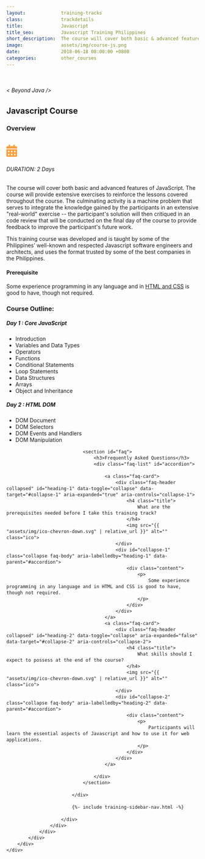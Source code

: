 ```yaml
---
layout:             training-tracks
class:              trackdetails
title:              Javascript
title_seo:          Javascript Training Philippines
short_description:  The course will cover both basic & advanced features of JavaScript and provide extensive exercises of the fundamentals.
image:              assets/img/course-js.png
date:               2018-06-18 08:00:00 +0800
categories:         other_courses
---
```

<div class="section-content">
    <div class="container-fluid auto-1110">
        <div class="row">
            <div class="col">
                <div class="panel-content">
                    <div class="title-section">
                        <img src="{{ "assets/img/title-software.png" | relative_url }}" alt="">
                        <div class="title">
                            <h6>
                                < Beyond Java />
                            </h6>
                            <h2>Javascript Course</h2>
                        </div>
                    </div>
                    <div class="row" data-sticky-container>
                        <div class="track-panel">
                            <div class="track-content">
                                <section id="overview">
                                    <h3>Overview</h3>
                                    <img class="mb30 img-fluid" src="{{ "assets/img/java-course-cover.jpg" | relative_url }}" alt="">
                                    <div class="track-details">
                                        <div class="details mr40">
                                            <img src="/assets/img/ico-calendar.svg" alt="">
                                            <h6>DURATION: 2 Days</h6>
                                        </div>
                                    </div>
                                    <p>
                                        The course will cover both basic and advanced features of JavaScript. The course will provide extensive exercises to reinforce the lessons covered throughout the course. The culminating activity is a machine problem that serves to integrate the knowledge gained by the participants in an extensive "real-world" exercise -- the participant's solution will then critiqued in an code review that will be conducted on the final day of the course to provide feedback to improve the participant's future work.
                                    </p>
                                    <p>
                                        This training course was developed and is taught by some of the Philippines’ well-known and respected Javascript software engineers and architects, and uses the format trusted by some of the best companies in the Philippines.
                                    </p>
                                    <h4>
                                        Prerequisite
                                    </h4>
                                    <p>
                                        Some experience programming in any language and in <a href="/other_courses/html-css/" target="_blank">HTML and CSS</a> is good to have, though not required.
                                    </p>
                                </section>
                                <section id="topic-outline">
                                    <h3>
                                        Course Outline:
                                    </h3>
                                    <h5 class="course-title">Day 1 : Core JavaScript</h5>
                                    <ul class="course-outline">
                                        <li>Introduction</li>
                                        <li>Variables and Data Types</li>
                                        <li>Operators</li>
                                        <li>Functions</li>
                                        <li>Conditional Statements</li>
                                        <li>Loop Statements</li>
                                        <li>Data Structures</li>
                                        <li>Arrays</li>
                                        <li>Object and Inheritance</li>
                                    </ul>
                                    <h5 class="course-title">Day 2 : HTML DOM</h5>
                                    <ul class="course-outline">
                                        <li>DOM Document</li>
                                        <li>DOM Selectors</li>
                                        <li>DOM Events and Handlers</li>
                                        <li>DOM Manipulation</li>
                                    </ul>
                                </section>

                                <section id="faq">
                                    <h3>Frequently Asked Questions</h3>
                                    <div class="faq-list" id="accordion">

                                        <a class="faq-card">
                                            <div class="faq-header collapsed" id="heading-1" data-toggle="collapse" data-target="#collapse-1" aria-expanded="true" aria-controls="collapse-1">
                                                <h4 class="title">
                                                    What are the prerequisites needed before I take this training track?
                                                </h4>
                                                <img src="{{ "assets/img/ico-chevron-down.svg" | relative_url }}" alt="" class="ico">
                                            </div>
                                            <div id="collapse-1" class="collapse faq-body" aria-labelledby="heading-1" data-parent="#accordion">
                                                <div class="content">
                                                    <p>
                                                        Some experience programming in any language and in HTML and CSS is good to have, though not required.
                                                    </p>
                                                </div>
                                            </div>
                                        </a>
                                        <a class="faq-card">
                                            <div class="faq-header collapsed" id="heading-2" data-toggle="collapse" aria-expanded="false" data-target="#collapse-2" aria-controls="collapse-2">
                                                <h4 class="title">
                                                    What skills should I expect to possess at the end of the course?
                                                </h4>
                                                <img src="{{ "assets/img/ico-chevron-down.svg" | relative_url }}" alt="" class="ico">
                                            </div>
                                            <div id="collapse-2" class="collapse faq-body" aria-labelledby="heading-2" data-parent="#accordion">
                                                <div class="content">
                                                    <p>
                                                        Participants will learn the essential aspects of Javascript and how to use it for web applications.
                                                    </p>
                                                </div>
                                            </div>
                                        </a>

                                    </div>
                                </section>

                            </div>

                            {%- include training-sidebar-nav.html -%}

                        </div>
                    </div>
                </div>
            </div>
        </div>
    </div>
</div>